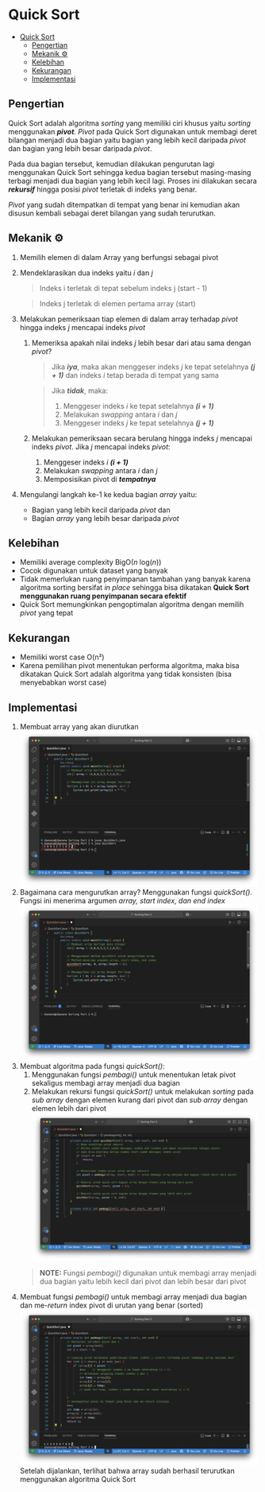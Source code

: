 # Quick Sort
- [Quick Sort](#quick-sort)
  - [Pengertian](#pengertian)
  - [Mekanik ⚙️](#mekanik-️)
  - [Kelebihan](#kelebihan)
  - [Kekurangan](#kekurangan)
  - [Implementasi](#implementasi)


## Pengertian
Quick Sort adalah algoritma *sorting* yang memiliki ciri khusus yaitu *sorting* menggunakan ***pivot***. *Pivot* pada Quick Sort digunakan untuk membagi deret bilangan menjadi dua bagian yaitu bagian yang lebih kecil daripada *pivot* dan bagian yang lebih besar daripada *pivot*.

Pada dua bagian tersebut, kemudian dilakukan pengurutan lagi menggunakan Quick Sort sehingga kedua bagian tersebut masing-masing terbagi menjadi dua bagian yang lebih kecil lagi. Proses ini dilakukan secara ***rekursif*** hingga posisi *pivot* terletak di indeks yang benar.

*Pivot* yang sudah ditempatkan di tempat yang benar ini kemudian akan disusun kembali sebagai deret bilangan yang sudah terurutkan.

## Mekanik ⚙️
1. Memilih elemen di dalam Array yang berfungsi sebagai pivot
2. Mendeklarasikan dua indeks yaitu *i* dan *j*
    > Indeks i terletak di tepat sebelum indeks j (start - 1)

    > Indeks j terletak di elemen pertama array (start)
3. Melakukan pemeriksaan tiap elemen di dalam array terhadap *pivot* hingga indeks *j* mencapai indeks *pivot*
   1. Memeriksa apakah nilai indeks *j* lebih besar dari atau sama dengan *pivot*?
        > Jika ***iya***, maka akan menggeser indeks *j* ke tepat setelahnya ***(j + 1)*** dan indeks *i* tetap berada di tempat yang sama
        
        >Jika ***tidak***, maka:
        >1. Menggeser indeks *i* ke tepat setelahnya ***(i + 1)***
        >2. Melakukan *swapping* antara *i* dan *j* 
        >3. Menggeser indeks *j* ke tepat setelahnya ***(j + 1)***
   2. Melakukan pemeriksaan secara berulang hingga indeks *j* mencapai indeks *pivot*. Jika *j* mencapai indeks *pivot*:
      1. Menggeser indeks *i* ***(i + 1)***
      2. Melakukan *swapping* antara *i* dan *j*
      3. Memposisikan pivot di ***tempatnya***
4. Mengulangi langkah ke-1 ke kedua bagian *array* yaitu:
   - Bagian yang lebih kecil daripada *pivot* dan 
   - Bagian *array* yang lebih besar daripada *pivot*

## Kelebihan
- Memiliki average complexity BigO(*n* log(*n*))
- Cocok digunakan untuk dataset yang banyak
- Tidak memerlukan ruang penyimpanan tambahan yang banyak karena algoritma sorting bersifat *in place* sehingga bisa dikatakan **Quick Sort menggunakan ruang penyimpanan secara efektif**
- Quick Sort memungkinkan pengoptimalan algoritma dengan memilih *pivot* yang tepat
  
## Kekurangan
- Memiliki worst case O(n²)
- Karena pemilihan pivot menentukan performa algoritma, maka bisa dikatakan Quick Sort adalah algoritma yang tidak konsisten (bisa menyebabkan worst case)

## Implementasi
1. Membuat array yang akan diurutkan
![](Assets/QuickSort-1.png)
2. Bagaimana cara mengurutkan array? Menggunakan fungsi *quickSort()*. Fungsi ini menerima argumen *array, start index, dan end index*
![](Assets/QuickSort-2.png)
3. Membuat algoritma pada fungsi *quickSort()*: 
   1. Menggunakan fungsi *pembagi()* untuk menentukan letak pivot sekaligus membagi array menjadi dua bagian
   2. Melakukan rekursi fungsi *quickSort()* untuk melakukan *sorting* pada *sub array* dengan elemen kurang dari pivot dan *sub array* dengan elemen lebih dari pivot
![](Assets/QuickSort-3.png)
    >**NOTE:** Fungsi *pembagi()* digunakan untuk membagi array menjadi dua bagian yaitu lebih kecil dari pivot dan lebih besar dari pivot
4. Membuat fungsi *pembagi()* untuk membagi array menjadi dua bagian dan me-*return* index pivot di urutan yang benar (sorted)
![](Assets/QuickSort-4.png)
Setelah dijalankan, terlihat bahwa array sudah berhasil terurutkan menggunakan algoritma Quick Sort